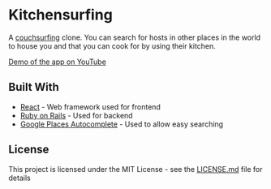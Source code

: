 # Kitchensurfing

A [couchsurfing](https://www.couchsurfing.com/) clone. You can search for hosts in other places in the world to house you and that you can cook for by using their kitchen.

[Demo of the app on YouTube](https://www.youtube.com/watch?v=SFkK-pTAAH8&t=8s)

## Built With

* [React](https://reactjs.org/) - Web framework used for frontend
* [Ruby on Rails](http://rubyonrails.org/) - Used for backend
* [Google Places Autocomplete](https://developers.google.com/places/web-service/autocomplete) - Used to allow easy searching

## License

This project is licensed under the MIT License - see the [LICENSE.md](LICENSE.md) file for details
